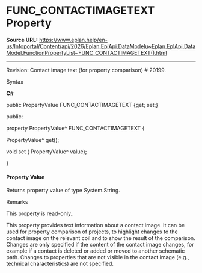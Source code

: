 # FUNC_CONTACTIMAGETEXT Property

**Source URL:** https://www.eplan.help/en-us/Infoportal/Content/api/2026/Eplan.EplApi.DataModelu~Eplan.EplApi.DataModel.FunctionPropertyList~FUNC_CONTACTIMAGETEXT().html

---

Revision: Contact image text (for property comparison) # 20199.

Syntax

**C#**



public PropertyValue FUNC_CONTACTIMAGETEXT {get; set;}

public:

property PropertyValue^ FUNC_CONTACTIMAGETEXT {

   PropertyValue^ get();

   void set (    PropertyValue^ value);

}


#### Property Value

Returns property value of type System.String.

Remarks

This property is read-only..

This property provides text information about a contact image. It can be used for property comparison of projects, to highlight changes to the contact image on the relevant coil and to show the result of the comparison. Changes are only specified if the content of the contact image changes, for example if a contact is deleted or added or moved to another schematic path. Changes to properties that are not visible in the contact image (e.g., technical characteristics) are not specified.
